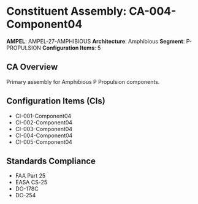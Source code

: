 # Constituent Assembly: CA-004-Component04

**AMPEL**: AMPEL-27-AMPHIBIOUS
**Architecture**: Amphibious
**Segment**: P-PROPULSION
**Configuration Items**: 5

## CA Overview
Primary assembly for Amphibious P Propulsion components.

## Configuration Items (CIs)
- CI-001-Component04
- CI-002-Component04
- CI-003-Component04
- CI-004-Component04
- CI-005-Component04

## Standards Compliance
- FAA Part 25
- EASA CS-25
- DO-178C
- DO-254
